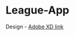 # League-App

Design - [Adobe XD link](https://xd.adobe.com/view/771eefaa-439d-485e-59fd-17640e3b16f8-012f/)

